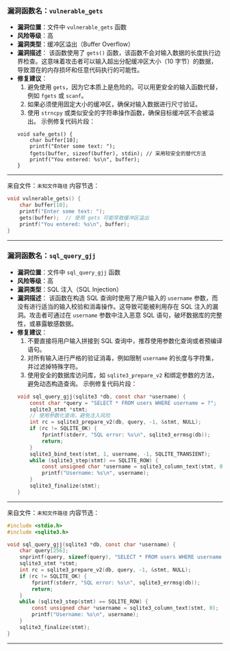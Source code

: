 ### 漏洞函数名：`vulnerable_gets`
- **漏洞位置**：文件中 `vulnerable_gets` 函数
- **风险等级**：高
- **漏洞类型**：缓冲区溢出（Buffer Overflow）
- **漏洞描述**：
  该函数使用了 `gets()` 函数，该函数不会对输入数据的长度执行边界检查。这意味着攻击者可以输入超出分配缓冲区大小（10 字节）的数据，导致潜在的内存损坏和任意代码执行的可能性。
- **修复建议**：
  1. 避免使用 `gets`，因为它本质上是危险的。可以用更安全的输入函数代替，例如 `fgets` 或 `scanf`。
  2. 如果必须使用固定大小的缓冲区，确保对输入数据进行尺寸验证。
  3. 使用 `strncpy` 或类似安全的字符串操作函数，确保目标缓冲区不会被溢出。
  示例修复代码片段：
  ```
  void safe_gets() {
      char buffer[10];
      printf("Enter some text: ");
      fgets(buffer, sizeof(buffer), stdin); // 采用较安全的替代方法
      printf("You entered: %s\n", buffer);
  }
  ```
---
来自文件：`未知文件路径`
内容节选：
```c
void vulnerable_gets() {
    char buffer[10];
    printf("Enter some text: ");
    gets(buffer);  // 使用 gets 可能导致缓冲区溢出
    printf("You entered: %s\n", buffer);
}
```

---

### 漏洞函数名：`sql_query_gjj`
- **漏洞位置**：文件中 `sql_query_gjj` 函数
- **风险等级**：高
- **漏洞类型**：SQL 注入（SQL Injection）
- **漏洞描述**：
  该函数在构造 SQL 查询时使用了用户输入的 `username` 参数，而没有进行适当的输入校验和消毒操作。这导致可能被利用存在 SQL 注入的漏洞。攻击者可通过在 `username` 参数中注入恶意 SQL 语句，破坏数据库的完整性，或暴露敏感数据。
- **修复建议**：
  1. 不要直接将用户输入拼接到 SQL 查询中，推荐使用参数化查询或者预编译语句。
  2. 对所有输入进行严格的验证消毒，例如限制 `username` 的长度与字符集，并过滤掉特殊字符。
  3. 使用安全的数据库访问库，如 `sqlite3_prepare_v2` 和绑定参数的方法，避免动态构造查询。
  示例修复代码片段：
  ```c
  void sql_query_gjj(sqlite3 *db, const char *username) {
      const char *query = "SELECT * FROM users WHERE username = ?";
      sqlite3_stmt *stmt;
      // 使用参数化查询，避免注入风险
      int rc = sqlite3_prepare_v2(db, query, -1, &stmt, NULL);
      if (rc != SQLITE_OK) {
          fprintf(stderr, "SQL error: %s\n", sqlite3_errmsg(db));
          return;
      }
      sqlite3_bind_text(stmt, 1, username, -1, SQLITE_TRANSIENT);
      while (sqlite3_step(stmt) == SQLITE_ROW) {
          const unsigned char *username = sqlite3_column_text(stmt, 0);
          printf("Username: %s\n", username);
      }
      sqlite3_finalize(stmt);
  }
  ```

---
来自文件：`未知文件路径`
内容节选：
```c
#include <stdio.h>
#include <sqlite3.h>

void sql_query_gjj(sqlite3 *db, const char *username) {
    char query[256];
    snprintf(query, sizeof(query), "SELECT * FROM users WHERE username = '%s'", username);
    sqlite3_stmt *stmt;
    int rc = sqlite3_prepare_v2(db, query, -1, &stmt, NULL);
    if (rc != SQLITE_OK) {
        fprintf(stderr, "SQL error: %s\n", sqlite3_errmsg(db));
        return;
    }
    while (sqlite3_step(stmt) == SQLITE_ROW) {
        const unsigned char *username = sqlite3_column_text(stmt, 0);
        printf("Username: %s\n", username);
    }
    sqlite3_finalize(stmt);
}
```

---